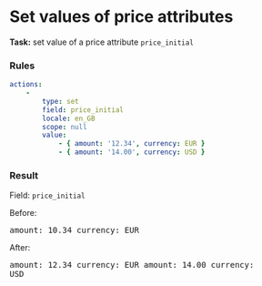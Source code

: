 [comment]: <> (This file is auto-generated based on example-provider.)
# Set values of price attributes

**Task:** set value of a price attribute `price_initial`

### Rules

```yaml
actions:
    -
        type: set
        field: price_initial
        locale: en_GB
        scope: null
        value:
            - { amount: '12.34', currency: EUR }
            - { amount: '14.00', currency: USD }
```

### Result

Field: `price_initial`

Before: <pre>amount: 10.34
currency: EUR</pre>

After: <pre>amount: 12.34
currency: EUR
amount: 14.00
currency: USD</pre>
